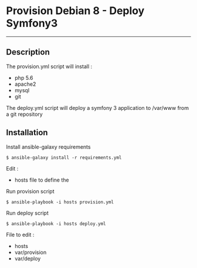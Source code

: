 # Provision Debian 8 - Deploy Symfony3
---

## Description

The provision.yml script will install :
  - php 5.6
  - apache2
  - mysql
  - git
  
The deploy.yml script will deploy a symfony 3 application to /var/www from a git repository


## Installation

Install ansible-galaxy requirements
```
$ ansible-galaxy install -r requirements.yml
```

Edit :
  - hosts file to define the 


Run provision script
```
$ ansible-playbook -i hosts provision.yml
```

Run deploy script
```
$ ansible-playbook -i hosts deploy.yml
```


File to edit : 
  - hosts
  - var/provision
  - var/deploy
